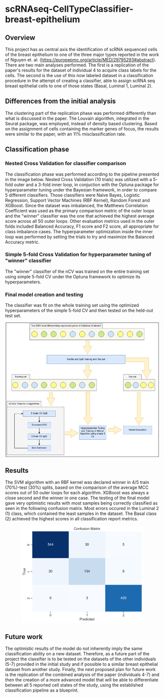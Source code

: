 # scRNAseq-CellTypeClassifier-breast-epithelium


## Overview
This project has as central axis the identification of scRNA sequenced cells of the breast epithelium to one of the three major types reported in the work of Nguyen et. al. (https://europepmc.org/article/MED/29795293#abstract). There are two main analyses performed. The first is a replication of the paper's results for the dataset of individual 4 to acquire class labels for the cells. The second is the use of this now labeled dataset in a classification procedure in the attempt of creating a classifier, able to assign scRNA seq breast epithelial cells to one of those states (Basal, Luminal 1, Luminal 2).

## Differences from the initial analysis
The clustering part of the replication phase was performed differently than what is discussed in the paper. The Louvain algorithm, integrated in the Seurat package, was employed, instead of density based clustering. Based on the assignment of cells containing the marker genes of focus, the results were similar to the paper, with an 11% misclassification rate. 

## Classification phase

### Nested Cross Validation for classifier comparison
The classification phase was performed according to the pipeline presented in the image below. Nested Cross Validation (10 trials) was utilized with a 5-fold outer and a 3-fold inner loop, in conjuction with the Optuna package for hyperparameter tuning under the Bayesian framework, in order to compare 5 different classifiers. Those classifiers were Naive Bayes, Logistic Regression, Support Vector Machines (RBF Kernel), Random Forest and XGBoost. Since the dataset was imbalanced, the Matthews Correlation Coefficient was used as the primary comparison metric of the outer loops and the "winner" classifier was the one that achieved the highest average score across all 50 outer loops. Other evaluation metrics used in the outer folds included Balanced Accuracy, F1 score and F2 score, all appropriate for class imbalance cases. The hyperparameter optimization inside the inner loop was performed by setting the trials to try and maximize the Balanced Accuracy metric.

### Simple 5-fold Cross Validation for hyperparameter tuning of "winner" classifier
The "winner" classifier of the nCV was trained on the entire training set using simple 5-fold CV under the Optuna framework to optimize its hyperparameters. 

### Final model creation and testing
The classifier was fit on the whole training set using the optimized hyperparameters of the simple 5-fold CV and then tested on the held-out test set.

<p align="center">
  <img src="breast_cells_training_pipeline.png" alt="Pipeline" width="500">
</p>


## Results 
The SVM algorithm with an RBF kernel was declared winner in 4/5 train (70%)-test (30%) splits, based on the comparison of the average MCC scores out of 50 outer loops for each algorithm. XGBoost was always a close second and the winner in one case. The testing of the final model gave very optimistic results with most samples being correctly classified as seen in the following confusion matrix. Most errors occured in the Luminal 2 (1) class, which contained the least samples in the dataset. The Basal class (2) achieved the highest scores in all classification report metrics.

<p align="center">
  <img src="confusion_matrix_1_2_3.png" alt="Confusion Matrix" width="400">
</p>


## Future work 
The optimistic results of the model do not inherently imply the same classification ability on a new dataset. Therefore, as a future part of the project the classifier is to be tested on the datasets of the other individuals (5-7) provided in the initial study and if possible to a similar breast epithelial dataset from another study. Finally, the next proposed plan for future work is the replication of the combined analysis of the paper (individuals 4-7) and then the creation of a more advanced model that will be able to differentiate between all 5 reported cell states of the study, using the established classification pipeline as a blueprint.
